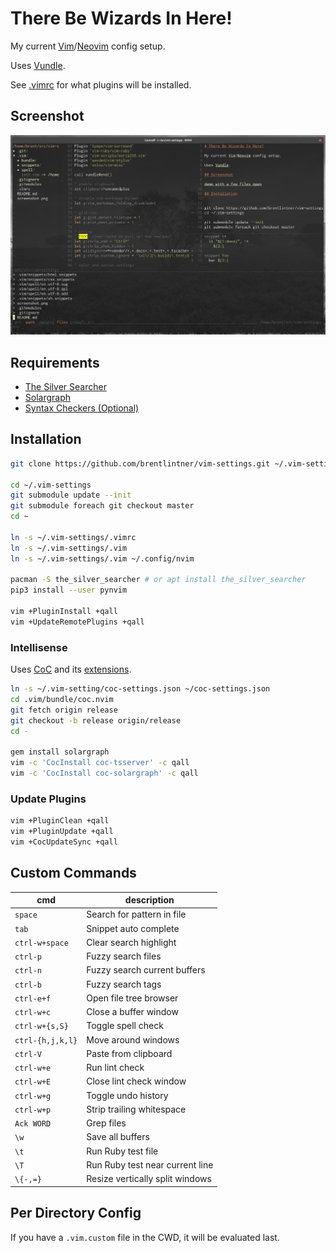 # There Be Wizards In Here!

My current [Vim](https://www.vim.org/)/[Neovim](https://neovim.io/) config setup.

Uses [Vundle](https://github.com/VundleVim/Vundle.vim).

See [.vimrc](https://github.com/brentlintner/vim-settings/blob/master/.vimrc#L10) for what plugins will be installed.

## Screenshot

![demo with a few files open](https://raw.githubusercontent.com/brentlintner/vim-settings/master/screenshot.png)

## Requirements

* [The Silver Searcher](https://github.com/ggreer/the_silver_searcher)
* [Solargraph](https://solargraph.org/)
* [Syntax Checkers (Optional)](https://github.com/scrooloose/syntastic/wiki/Syntax-Checkers)

## Installation
```sh
git clone https://github.com/brentlintner/vim-settings.git ~/.vim-settings

cd ~/.vim-settings
git submodule update --init
git submodule foreach git checkout master
cd ~

ln -s ~/.vim-settings/.vimrc
ln -s ~/.vim-settings/.vim
ln -s ~/.vim-settings/.vim ~/.config/nvim

pacman -S the_silver_searcher # or apt install the_silver_searcher
pip3 install --user pynvim

vim +PluginInstall +qall
vim +UpdateRemotePlugins +qall
```

### Intellisense

Uses [CoC](https://github.com/neoclide/coc.nvim) and its [extensions](https://github.com/neoclide/coc.nvim/network/dependents).
```sh
ln -s ~/.vim-setting/coc-settings.json ~/coc-settings.json
cd .vim/bundle/coc.nvim
git fetch origin release
git checkout -b release origin/release
cd -

gem install solargraph
vim -c 'CocInstall coc-tsserver' -c qall
vim -c 'CocInstall coc-solargraph' -c qall
```
### Update Plugins
```sh
vim +PluginClean +qall
vim +PluginUpdate +qall
vim +CocUpdateSync +qall
```
## Custom Commands

| cmd              | description                     |
| ---              | ---                             |
| `space`          | Search for pattern in file      |
| `tab`            | Snippet auto complete           |
| `ctrl-w+space`   | Clear search highlight          |
| `ctrl-p`         | Fuzzy search files              |
| `ctrl-n`         | Fuzzy search current buffers    |
| `ctrl-b`         | Fuzzy search tags               |
| `ctrl-e+f`       | Open file tree browser          |
| `ctrl-w+c`       | Close a buffer window           |
| `ctrl-w+{s,S}`   | Toggle spell check              |
| `ctrl-{h,j,k,l}` | Move around windows             |
| `ctrl-V`         | Paste from clipboard            |
| `ctrl-w+e`       | Run lint check                  |
| `ctrl-w+E`       | Close lint check window         |
| `ctrl-w+g`       | Toggle undo history             |
| `ctrl-w+p`       | Strip trailing whitespace       |
| `Ack WORD`       | Grep files                      |
| `\w`             | Save all buffers                |
| `\t`             | Run Ruby test file              |
| `\T`             | Run Ruby test near current line |
| `\{-,=}`         | Resize vertically split windows |

## Per Directory Config

If you have a `.vim.custom` file in the CWD, it will be evaluated last.
